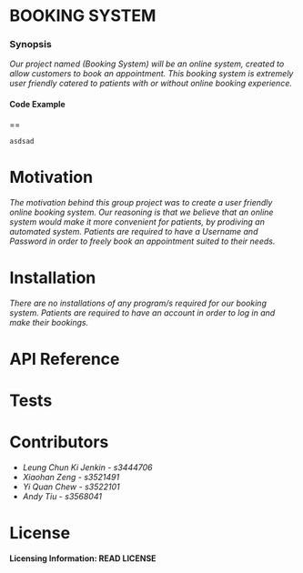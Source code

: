 BOOKING SYSTEM
==

### Synopsis

*Our project named (Booking System) will be an online system, created to allow customers to book an appointment. This booking system is extremely user friendly catered to patients with or without online booking experience.*
    
#### Code Example
==

```
asdsad
```
Motivation
==
*The motivation behind this group project was to create a user friendly online booking system. Our reasoning is that we believe that an online system would make it more convenient for patients, by prodiving an automated system. Patients are required to have a Username and Password in order to freely book an appointment suited to their needs.*

Installation
==
*There are no installations of any program/s required for our booking system. Patients are required to have an account in order to log in and make their bookings.*

API Reference
==

Tests
==

Contributors
==
* *Leung Chun Ki Jenkin - s3444706*
* *Xiaohan Zeng - s3521491*   
* *Yi Quan Chew - s3522101*
* *Andy Tiu - s3568041*


License
==
**Licensing Information: READ LICENSE**

